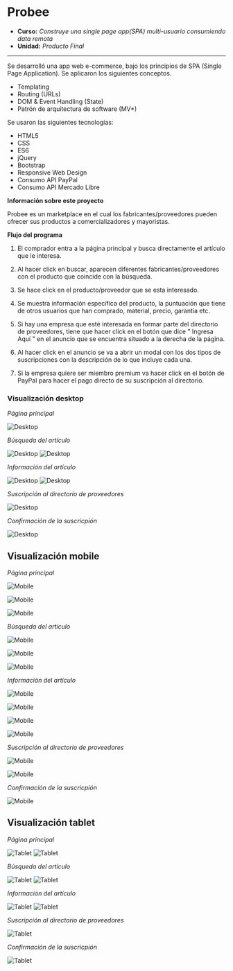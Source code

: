 # Probee

* **Curso:** _Construye una single page app(SPA) multi-usuario consumiendo data remota_
* **Unidad:** _Producto Final_

***

Se desarrolló una app web e-commerce, bajo los principios de SPA (Single Page Application). Se aplicaron los siguientes conceptos.

* Templating
* Routing (URLs)
* DOM & Event Handling (State)
* Patrón de arquitectura de software (MV*)

Se usaron las siguientes tecnologías:

* HTML5
* CSS
* ES6
* jQuery
* Bootstrap
* Responsive Web Design
* Consumo API PayPal
* Consumo API Mercado Libre

**Información sobre este proyecto**

Probee es un marketplace en el cual los fabricantes/proveedores pueden ofrecer sus productos a comercializadores y mayoristas.

**Flujo del programa**

1. El comprador entra a la página principal y busca directamente el artículo que le interesa.

2. Al hacer click en buscar, aparecen diferentes fabricantes/proveedores con el producto que coincide con la búsqueda.

3. Se hace click en el producto/proveedor que se esta interesado.

4. Se muestra información específica del producto, la puntuación que tiene de otros usuarios que han comprado, material, precio, garantía etc.

5. Si hay una empresa que esté interesada en formar parte del directorio de proveedores, tiene que hacer click en el botón que dice " Ingresa Aquí " en el anuncio que se encuentra situado a la derecha de la página.

6. Al hacer click en el anuncio se va a abrir un modal con los dos tipos de suscripciones con la descripción de lo que incluye cada una.

7. Si la empresa quiere ser miembro premium va hacer click en el botón de PayPal para hacer el pago directo de su suscripción al directorio.

### Visualización desktop

_Página principal_

![Desktop](assets/images/desktop1.png)

_Búsqueda del artículo_

![Desktop](assets/images/desktop2.png)
![Desktop](assets/images/desktop3.png)

_Información del artículo_

![Desktop](assets/images/desktop4.png)
![Desktop](assets/images/desktop5.png)

_Suscripción al directorio de proveedores_

![Desktop](assets/images/desktop6.png)

_Confirmación de la suscricpión_

![Desktop](assets/images/desktop7.png)

## Visualización mobile 

_Página principal_

![Mobile](assets/images/mobile1.png)

![Mobile](assets/images/mobile2.png)

![Mobile](assets/images/mobile3.png)

_Búsqueda del artículo_

![Mobile](assets/images/mobile4.png)

![Mobile](assets/images/mobile5.png)

![Mobile](assets/images/mobile6.png)

_Información del artículo_

![Mobile](assets/images/mobile7.png)

![Mobile](assets/images/mobile8.png)

![Mobile](assets/images/mobile9.png)

![Mobile](assets/images/mobile10.png)

_Suscripción al directorio de proveedores_

![Mobile](assets/images/mobile11.png)

![Mobile](assets/images/mobile12.png)

_Confirmación de la suscricpión_

![Mobile](assets/images/mobile13.png)

## Visualización tablet

_Página principal_

![Tablet](assets/images/tablet1.png)
![Tablet](assets/images/tablet2.png)

_Búsqueda del artículo_

![Tablet](assets/images/tablet3.png)
![Tablet](assets/images/tablet4.png)

_Información del artículo_

![Tablet](assets/images/tablet5.png)
![Tablet](assets/images/tablet6.png)

_Suscripción al directorio de proveedores_

![Tablet](assets/images/tablet7.png)

_Confirmación de la suscricpión_

![Tablet](assets/images/tablet8.png)
